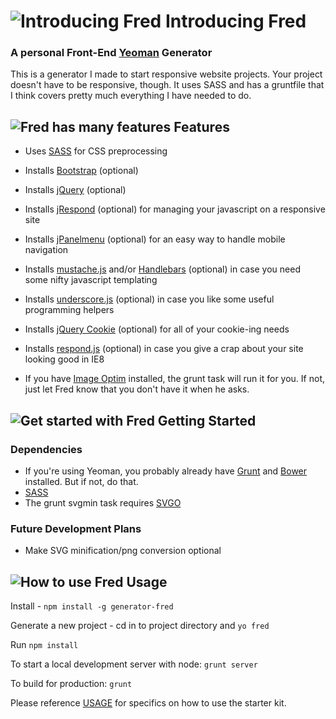# ![Introducing Fred](http://www.jasonrectorweb.com/images/fred-1.jpg) Introducing Fred

### A personal Front-End [Yeoman](http://yeoman.io) Generator

This is a generator I made to start responsive website projects. Your project doesn't have to be responsive, though. It uses SASS and has a gruntfile that I think covers pretty much everything I have needed to do.

## ![Fred has many features](http://www.jasonrectorweb.com/images/fred-2.jpg) Features

- Uses [SASS](http://sass-lang.com/) for CSS preprocessing
- Installs [Bootstrap](http://www.getbootstrap.com) (optional)
- Installs [jQuery](http://www.jquery.com) (optional)
- Installs [jRespond](https://github.com/ten1seven/jRespond) (optional) for managing your javascript on a responsive site
- Installs [jPanelmenu](http://jpanelmenu.com/) (optional) for an easy way to handle mobile navigation
- Installs [mustache.js](https://github.com/janl/mustache.js) and/or [Handlebars](http://handlebarsjs.com/) (optional) in case you need some nifty javascript templating
- Installs [underscore.js](http://underscorejs.org/) (optional) in case you like some useful programming helpers
- Installs [jQuery Cookie](https://github.com/carhartl/jquery-cookie) (optional) for all of your cookie-ing needs
- Installs [respond.js](https://github.com/scottjehl/Respond) (optional) in case you give a crap about your site looking good in IE8

- If you have [Image Optim](https://imageoptim.com/) installed, the grunt task will run it for you. If not, just let Fred know that you don't have it when he asks.

## ![Get started with Fred](http://www.jasonrectorweb.com/images/fred-3.jpg) Getting Started

### Dependencies

- If you're using Yeoman, you probably already have [Grunt](http://gruntjs.com/) and [Bower](http://bower.io/) installed. But if not, do that.
- [SASS](http://sass-lang.com/)
- The grunt svgmin task requires [SVGO](https://github.com/svg/svgo)

### Future Development Plans

- Make SVG minification/png conversion optional

## ![How to use Fred](http://www.jasonrectorweb.com/images/fred-4.png) Usage

Install - `npm install -g generator-fred`

Generate a new project - cd in to project directory and `yo fred`

Run `npm install`

To start a local development server with node: `grunt server`

To build for production: `grunt`

Please reference [USAGE](https://github.com/JBRector/generator-fred/blob/master/app/USAGE) for specifics on how to use the starter kit.

